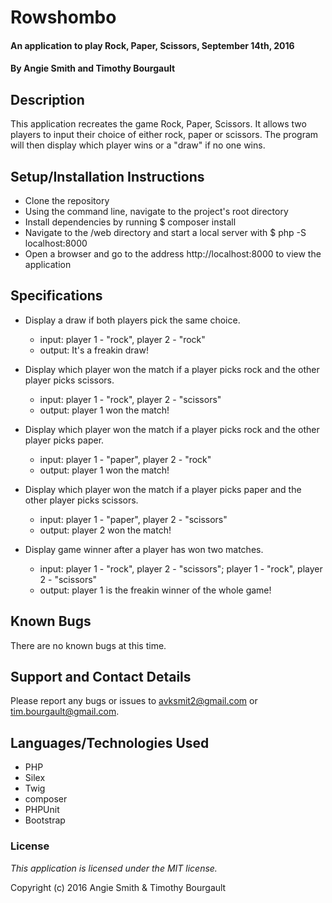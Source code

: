 # Rowshombo #

#### An application to play Rock, Paper, Scissors, September 14th, 2016

#### By Angie Smith and Timothy Bourgault

## Description ##

This application recreates the game Rock, Paper, Scissors. It allows two players to input their choice of either rock, paper or scissors. The program will then display which player wins or a "draw" if no one wins.

## Setup/Installation Instructions ##

* Clone the repository
* Using the command line, navigate to the project's root directory
* Install dependencies by running $ composer install
* Navigate to the /web directory and start a local server with $ php -S localhost:8000
* Open a browser and go to the address http://localhost:8000 to view the application

## Specifications ##

* Display a draw if both players pick the same choice.
    * input: player 1 - "rock", player 2 - "rock"
    * output: It's a freakin draw!

* Display which player won the match if a player picks rock and the other player picks scissors.
    * input: player 1 - "rock", player 2 - "scissors"
    * output: player 1 won the match!

* Display which player won the match if a player picks rock and the other player picks paper.
    * input: player 1 - "paper", player 2 - "rock"
    * output: player 1 won the match!  

* Display which player won the match if a player picks paper and the other player picks scissors.
    * input: player 1 - "paper", player 2 - "scissors"
    * output: player 2 won the match!       

* Display game winner after a player has won two matches.
    * input: player 1 - "rock", player 2 - "scissors"; player 1 - "rock", player 2 - "scissors"
    * output: player 1 is the freakin winner of the whole game!

## Known Bugs ##

There are no known bugs at this time.

## Support and Contact Details ##

Please report any bugs or issues to avksmit2@gmail.com or tim.bourgault@gmail.com.

## Languages/Technologies Used ##

* PHP
* Silex
* Twig
* composer
* PHPUnit
* Bootstrap

### License ###

*This application is licensed under the MIT license.*

Copyright (c) 2016 Angie Smith & Timothy Bourgault
